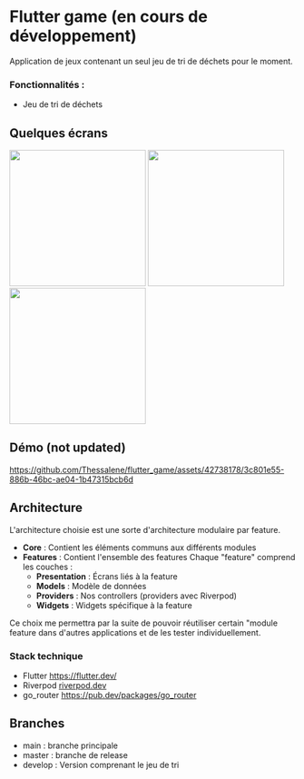 # Flutter game (en cours de développement)
Application de jeux contenant un seul jeu de tri de déchets pour le moment. 

### Fonctionnalités : 
- Jeu de tri de déchets

## Quelques écrans 

<p float="center">
  <img src="https://github.com/Thessalene/flutter_game/assets/42738178/3246bf37-13ca-43fb-81d1-c20bbffa0ea1" width="240" />
  <img src="https://github.com/Thessalene/flutter_game/assets/42738178/66dfe328-f54e-47c5-8f68-42a4837f2610" width="240" /> 
  <img src="https://github.com/Thessalene/flutter_game/assets/42738178/4ff6b925-1702-4408-892d-5bc907c53d8e" width="240" />
</p>

## Démo (not updated) 


https://github.com/Thessalene/flutter_game/assets/42738178/3c801e55-886b-46bc-ae04-1b47315bcb6d


## Architecture
L'architecture choisie est une sorte d'architecture modulaire par feature. 
- **Core** : Contient les éléments communs aux différents modules
- **Features** : Contient l'ensemble des features
  Chaque "feature" comprend les couches :
    - **Presentation** : Écrans liés à la feature
    - **Models** : Modèle de données
    - **Providers** : Nos controllers (providers avec Riverpod)
    - **Widgets** : Widgets spécifique à la feature

Ce choix me permettra par la suite de pouvoir réutiliser certain "module feature dans d'autres applications et de les tester individuellement.


### Stack technique 

- Flutter https://flutter.dev/
- Riverpod [riverpod.dev](https://riverpod.dev/fr/)
- go_router https://pub.dev/packages/go_router

## Branches 

- main : branche principale
- master : branche de release
- develop : Version comprenant le jeu de tri
